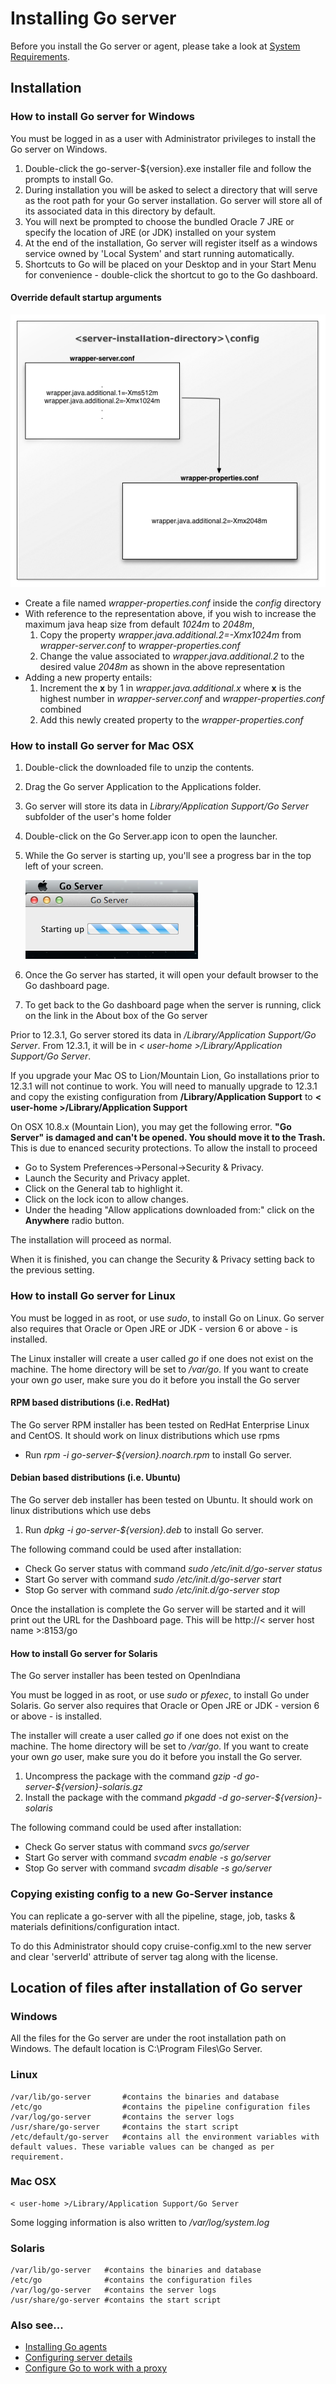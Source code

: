 # Installing Go server

Before you install the Go server or agent, please take a look at [System Requirements](system_requirements.md).

## Installation

### How to install Go server for Windows

You must be logged in as a user with Administrator privileges to install the Go server on Windows.

1.  Double-click the go-server-\${version}.exe installer file and follow the prompts to install Go.
2.  During installation you will be asked to select a directory that will serve as the root path for your Go server installation. Go server will store all of its associated data in this directory by default.
3.  You will next be prompted to choose the bundled Oracle 7 JRE or specify the location of JRE (or JDK) installed on your system
4.  At the end of the installation, Go server will register itself as a windows service owned by 'Local System' and start running automatically.
5.  Shortcuts to Go will be placed on your Desktop and in your Start Menu for convenience - double-click the shortcut to go to the Go dashboard.

#### Override default startup arguments

![](../resources/images/windows-server-startup-config-cascade.png)

-   Create a file named *wrapper-properties.conf* inside the *config* directory
-   With reference to the representation above, if you wish to increase the maximum java heap size from default *1024m* to *2048m*,
    1.  Copy the property *wrapper.java.additional.2=-Xmx1024m* from *wrapper-server.conf* to *wrapper-properties.conf*
    2.  Change the value associated to *wrapper.java.additional.2* to the desired value *2048m* as shown in the above representation
-   Adding a new property entails:
    1.  Increment the **x** by 1 in *wrapper.java.additional.x* where **x** is the highest number in *wrapper-server.conf* and *wrapper-properties.conf* combined
    2.  Add this newly created property to the *wrapper-properties.conf*

### How to install Go server for Mac OSX

1.  Double-click the downloaded file to unzip the contents.
2.  Drag the Go server Application to the Applications folder.
3.  Go server will store its data in *Library/Application Support/Go Server* subfolder of the user's home folder
4.  Double-click on the Go Server.app icon to open the launcher.
5.  While the Go server is starting up, you'll see a progress bar in the top left of your screen.

    ![Go server OSX startup](../resources/images/cruise_server_osx_startup.png)

6.  Once the Go server has started, it will open your default browser to the Go dashboard page.
7.  To get back to the Go dashboard page when the server is running, click on the link in the About box of the Go server

Prior to 12.3.1, Go server stored its data in */Library/Application Support/Go Server*. From 12.3.1, it will be in *< user-home >/Library/Application Support/Go Server*.

If you upgrade your Mac OS to Lion/Mountain Lion, Go installations prior to 12.3.1 will not continue to work. You will need to manually upgrade to 12.3.1 and copy the existing configuration from **/Library/Application Support** to **< user-home >/Library/Application Support**

On OSX 10.8.x (Mountain Lion), you may get the following error. **"Go Server" is damaged and can't be opened. You should move it to the Trash.** This is due to enanced security protections. To allow the install to proceed

- Go to System Preferences-\>Personal-\>Security & Privacy.
- Launch the Security and Privacy applet.
- Click on the General tab to highlight it.
- Click on the lock icon to allow changes.
- Under the heading "Allow applications downloaded from:" click on the **Anywhere** radio button.

The installation will proceed as normal.

When it is finished, you can change the Security & Privacy setting back to the previous setting.

### How to install Go server for Linux

You must be logged in as root, or use *sudo*, to install Go on Linux. Go server also requires that Oracle or Open JRE or JDK - version 6 or above - is installed.

The Linux installer will create a user called *go* if one does not exist on the machine. The home directory will be set to */var/go*. If you want to create your own *go* user, make sure you do it before you install the Go server

#### RPM based distributions (i.e. RedHat)

The Go server RPM installer has been tested on RedHat Enterprise Linux and CentOS. It should work on linux distributions which use rpms

- Run *rpm -i go-server-${version}.noarch.rpm* to install Go server.

#### Debian based distributions (i.e. Ubuntu)

The Go server deb installer has been tested on Ubuntu. It should work on linux distributions which use debs

1.  Run *dpkg -i go-server-${version}.deb* to install Go server.

The following command could be used after installation:

-   Check Go server status with command *sudo /etc/init.d/go-server status*
-   Start Go server with command *sudo /etc/init.d/go-server start*
-   Stop Go server with command *sudo /etc/init.d/go-server stop*

Once the installation is complete the Go server will be started and it will print out the URL for the Dashboard page. This will be http://< server host name >:8153/go

#### How to install Go server for Solaris

The Go server installer has been tested on OpenIndiana

You must be logged in as root, or use *sudo* or *pfexec*, to install Go under Solaris. Go server also requires that Oracle or Open JRE or JDK - version 6 or above - is installed.

The installer will create a user called *go* if one does not exist on the machine. The home directory will be set to */var/go*. If you want to create your own *go* user, make sure you do it before you install the Go server.

1.  Uncompress the package with the command *gzip -d go-server-${version}-solaris.gz*
2.  Install the package with the command *pkgadd -d go-server-${version}-solaris*

The following command could be used after installation:

-   Check Go server status with command *svcs go/server*
-   Start Go server with command *svcadm enable -s go/server*
-   Stop Go server with command *svcadm disable -s go/server*

### Copying existing config to a new Go-Server instance

You can replicate a go-server with all the pipeline, stage, job, tasks & materials definitions/configuration intact.

To do this Administrator should copy cruise-config.xml to the new server and clear 'serverId' attribute of server tag along with the license.

## Location of files after installation of Go server

### Windows

All the files for the Go server are under the root installation path on Windows. The default location is C:\\Program Files\\Go Server.

### Linux

``` {.code}
/var/lib/go-server       #contains the binaries and database
/etc/go                  #contains the pipeline configuration files
/var/log/go-server       #contains the server logs
/usr/share/go-server     #contains the start script
/etc/default/go-server   #contains all the environment variables with default values. These variable values can be changed as per requirement.
```

### Mac OSX

``` {.code}
< user-home >/Library/Application Support/Go Server
```

Some logging information is also written to */var/log/system.log*

### Solaris

``` {.code}
/var/lib/go-server   #contains the binaries and database
/etc/go              #contains the configuration files
/var/log/go-server   #contains the server logs
/usr/share/go-server #contains the start script
```

### Also see...

-   [Installing Go agents](installing_go_agent.md)
-   [Configuring server details](configuring_server_details.md)
-   [Configure Go to work with a proxy](configure_proxy.md)
